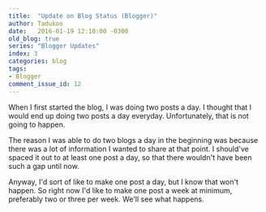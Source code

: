 ```yaml
---
title:  "Update on Blog Status (Blogger)"
author: Tadukoo
date:   2016-01-19 12:10:00 -0300
old_blog: true
series: "Blogger Updates"
index: 3
categories: blog
tags: 
- Blogger
comment_issue_id: 12
---
```

When I first started the blog, I was doing two posts a day. I thought that I would end up doing two posts a day everyday. Unfortunately, that is not going to 
happen.

The reason I was able to do two blogs a day in the beginning was because there was a lot of information I wanted to share at that point. I should've spaced it 
out to at least one post a day, so that there wouldn't have been such a gap until now.

Anyway, I'd sort of like to make one post a day, but I know that won't happen. So right now I'd like to make one post a week at minimum, preferably two or 
three per week. We'll see what happens.
